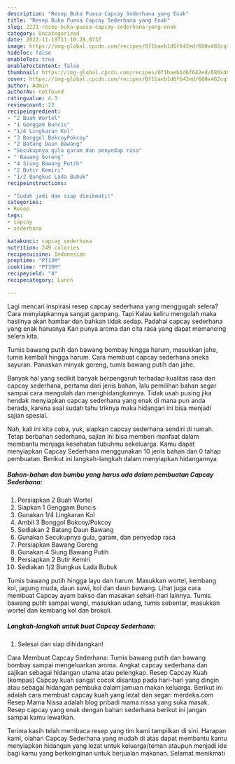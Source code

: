 ```yaml
---
description: "Resep Buka Puasa Capcay Sederhana yang Enak"
title: "Resep Buka Puasa Capcay Sederhana yang Enak"
slug: 2221-resep-buka-puasa-capcay-sederhana-yang-enak
category: Uncategorized
date: 2022-11-19T11:10:28.073Z
image: https://img-global.cpcdn.com/recipes/0f1baeb1d6f642ed/680x482cq70/capcay-sederhana-foto-resep-utama.jpg
hideToc: false
enableToc: true
enableTocContent: false
thumbnail: https://img-global.cpcdn.com/recipes/0f1baeb1d6f642ed/680x482cq70/capcay-sederhana-foto-resep-utama.jpg
cover: https://img-global.cpcdn.com/recipes/0f1baeb1d6f642ed/680x482cq70/capcay-sederhana-foto-resep-utama.jpg
author: Admin
authorAv: notfound
ratingvalue: 4.3
reviewcount: 22
recipeingredient:
- "2 Buah Wortel"
- "1 Genggam Buncis"
- "1/4 Lingkaran Kol"
- "3 Bonggol BokcoyPokcoy"
- "2 Batang Daun Bawang"
- "Secukupnya gula garam dan penyedap rasa"
- " Bawang Goreng"
- "4 Siung Bawang Putih"
- "2 Butir Kemiri"
- "1/2 Bungkus Lada Bubuk"
recipeinstructions:

- "Sudah jadi dan siap dinikmati!"
categories:
- Resep
tags:
- capcay
- sederhana

katakunci: capcay sederhana 
nutrition: 249 calories
recipecuisine: Indonesian
preptime: "PT13M"
cooktime: "PT35M"
recipeyield: "4"
recipecategory: Lunch

---
```



Lagi mencari inspirasi resep capcay sederhana yang menggugah selera? Cara menyiapkannya sangat gampang. Tapi Kalau keliru mengolah maka hasilnya akan hambar dan bahkan tidak sedap. Padahal capcay sederhana yang enak harusnya Kan punya aroma dan cita rasa yang dapat memancing selera kita.


Tumis bawang putih dan bawang bombay hingga harum, masukkan jahe, tumis kembali hingga harum. Cara membuat capcay sederhana aneka sayuran. Panaskan minyak goreng, tumis bawang putih dan jahe.

Banyak hal yang sedikit banyak berpengaruh terhadap kualitas rasa dari capcay sederhana, pertama dari jenis bahan, lalu pemilihan bahan segar sampai cara mengolah dan menghidangkannya. Tidak usah pusing jika hendak menyiapkan capcay sederhana yang enak di mana pun anda berada, karena asal sudah tahu triknya maka hidangan ini bisa menjadi sajian spesial.


Nah, kali ini kita coba, yuk, siapkan capcay sederhana sendiri di rumah. Tetap berbahan sederhana, sajian ini bisa memberi manfaat dalam membantu menjaga kesehatan tubuhmu sekeluarga. Kamu dapat menyiapkan Capcay Sederhana menggunakan 10 jenis bahan dan 0 tahap pembuatan. Berikut ini langkah-langkah dalam menyiapkan hidangannya.

<!--inarticleads1-->

##### Bahan-bahan dan bumbu yang harus ada dalam pembuatan Capcay Sederhana:

1. Persiapkan 2 Buah Wortel
1. Siapkan 1 Genggam Buncis
1. Gunakan 1/4 Lingkaran Kol
1. Ambil 3 Bonggol Bokcoy/Pokcoy
1. Sediakan 2 Batang Daun Bawang
1. Gunakan Secukupnya gula, garam, dan penyedap rasa
1. Persiapkan  Bawang Goreng
1. Gunakan 4 Siung Bawang Putih
1. Persiapkan 2 Butir Kemiri
1. Sediakan 1/2 Bungkus Lada Bubuk


Tumis bawang putih hingga layu dan harum. Masukkan wortel, kembang kol, jagung muda, daun sawi, kol dan daun bawang. Lihat juga cara membuat Capcay ayam bakso dan masakan sehari-hari lainnya. Tumis bawang putih sampai wangi, masukkan udang, tumis sebentar, masukkan wortel dan kembang kol dan brokoli. 

<!--inarticleads2-->

##### Langkah-langkah untuk buat Capcay Sederhana:


1. Selesai dan siap dihidangkan!

Cara Membuat Capcay Sederhana: Tumis bawang putih dan bawang bombay sampai mengeluarkan aroma. Angkat capcay sederhana dan sajikan sebagai hidangan utama atau pelengkap. Resep Capcay Kuah (kompas) Capcay kuah sangat cocok disantap pada hari-hari yang dingin atau sebagai hidangan pembuka dalam jamuan makan keluarga. Berikut ini adalah cara membuat capcay kuah yang lezat dan segar: merdeka.com Resep Mama Nissa adalah blog pribadi mama nissa yang suka masak. Resep capcay yang enak dengan bahan sederhana berikut ini jangan sampai kamu lewatkan. 

Terima kasih telah membaca resep yang tim kami tampilkan di sini. Harapan kami, olahan Capcay Sederhana yang mudah di atas dapat membantu kamu menyiapkan hidangan yang lezat untuk keluarga/teman ataupun menjadi ide bagi kamu yang berkeinginan untuk berjualan makanan. Selamat menikmati
